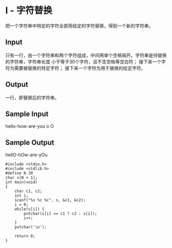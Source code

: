 # I - 字符替换 
把一个字符串中特定的字符全部用给定的字符替换，得到一个新的字符串。
## Input
只有一行，由一个字符串和两个字符组成，中间用单个空格隔开。字符串是待替换的字符串，字符串长度 小于等于30个字符，且不含空格等空白符； 
接下来一个字符为需要被替换的特定字符； 
接下来一个字符为用于替换的给定字符。 
## Output
一行，即替换后的字符串。 
## Sample Input
hello-how-are-you o O
## Sample Output
hellO-hOw-are-yOu
```
#include <stdio.h>
#include <stdlib.h>
#define N 30  
char s[N + 1];  
int main(void)  
{  
    char c1, c2;  
    int i;  
  	scanf("%s %c %c", s, &c1, &c2);  
    i = 0;  
    while(s[i]) {  
        putchar(s[i] == c1 ? c2 : s[i]);  
        i++;  
    }  
    putchar('\n');  
  
    return 0; 
}
```
